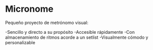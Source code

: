 # Micronome

Pequeño proyecto de metrónomo visual:

-Sencillo y directo a su propósito
-Accesible rápidamente
-Con almacenamiento de ritmos acorde a un setlist
-Visualmente cómodo y personalizable